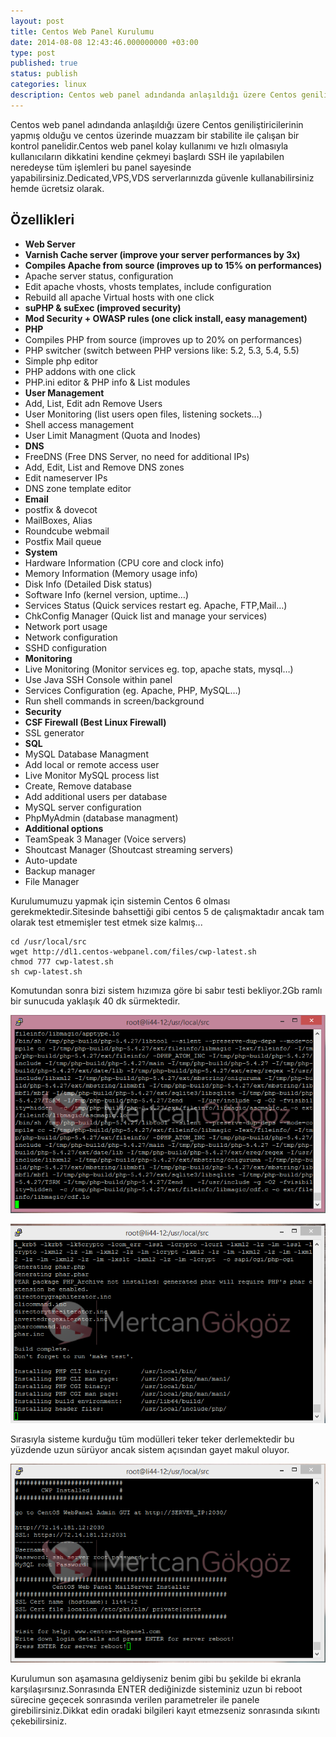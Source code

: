 ```yaml
---
layout: post
title: Centos Web Panel Kurulumu
date: 2014-08-08 12:43:46.000000000 +03:00
type: post
published: true
status: publish
categories: linux
description: Centos web panel adındanda anlaşıldığı üzere Centos geniliştiricilerinin yapmış olduğu ve centos üzerinde muazzam bir stabilite ile çalışan bir kontrol
---
```


Centos web panel adındanda anlaşıldığı üzere Centos geniliştiricilerinin yapmış olduğu ve centos üzerinde muazzam bir stabilite ile çalışan bir kontrol panelidir.Centos web panel kolay kullanımı ve hızlı olmasıyla kullanıcıların dikkatini kendine çekmeyi başlardı SSH ile yapılabilen neredeyse tüm işlemleri bu panel sayesinde yapabilirsiniz.Dedicated,VPS,VDS serverlarınızda güvenle kullanabilirsiniz hemde ücretsiz olarak.

## Özellikleri

- **Web Server**
- **Varnish Cache server (improve your server performances by 3x)**
- **Compiles Apache from source (improves up to 15% on performances)**
- Apache server status, configuration
- Edit apache vhosts, vhosts templates, include configuration
- Rebuild all apache Virtual hosts with one click
- **suPHP & suExec (improved security)**
- **Mod Security + OWASP rules (one click install, easy management)**
- **PHP**
- Compiles PHP from source (improves up to 20% on performances)
- PHP switcher (switch between PHP versions like: 5.2, 5.3, 5.4, 5.5)
- Simple php editor
- PHP addons with one click
- PHP.ini editor & PHP info & List modules
- **User Management**
- Add, List, Edit adn Remove Users
- User Monitoring (list users open files, listening sockets…)
- Shell access management
- User Limit Managment (Quota and Inodes)
- **DNS**
- FreeDNS (Free DNS Server, no need for additional IPs)
- Add, Edit, List and Remove DNS zones
- Edit nameserver IPs
- DNS zone template editor
- **Email**
- postfix & dovecot
- MailBoxes, Alias
- Roundcube webmail
- Postfix Mail queue
- **System**
- Hardware Information (CPU core and clock info)
- Memory Information (Memory usage info)
- Disk Info (Detailed Disk status)
- Software Info (kernel version, uptime…)
- Services Status (Quick services restart eg. Apache, FTP,Mail…)
- ChkConfig Manager (Quick list and manage your services)
- Network port usage
- Network configuration
- SSHD configuration
- **Monitoring**
- Live Monitoring (Monitor services eg. top, apache stats, mysql…)
- Use Java SSH Console within panel
- Services Configuration (eg. Apache, PHP, MySQL…)
- Run shell commands in screen/background
- **Security**
- **CSF Firewall (Best Linux Firewall)**
- SSL generator
- **SQL**
- MySQL Database Managment
- Add local or remote access user
- Live Monitor MySQL process list
- Create, Remove database
- Add additional users per database
- MySQL server configuration
- PhpMyAdmin (database managment)
- **Additional options**
- TeamSpeak 3 Manager (Voice servers)
- Shoutcast Manager (Shoutcast streaming servers)
- Auto-update
- Backup manager
- File Manager

Kurulumumuzu yapmak için sistemin Centos 6 olması gerekmektedir.Sitesinde bahsettiği gibi centos 5 de çalışmaktadır ancak tam olarak test etmemişler test etmek size kalmış...

    cd /usr/local/src
    wget http://dl1.centos-webpanel.com/files/cwp-latest.sh
    chmod 777 cwp-latest.sh
    sh cwp-latest.sh

Komutundan sonra bizi sistem hızımıza göre bi sabır testi bekliyor.2Gb ramlı bir sunucuda yaklaşık 40 dk sürmektedir.

![centoswebpanelgorsel1](/assets/centoswebpanelgorsel1.png)

![centoswebpanelgorsel2](/assets/centoswebpanelgorsel2.png)

Sırasıyla sisteme kurduğu tüm modülleri teker teker derlemektedir bu yüzdende uzun sürüyor ancak sistem açısından gayet makul oluyor.

![centoswebpanelgorsel3](/assets/centoswebpanelgorsel3.png)

Kurulumun son aşamasına geldiyseniz benim gibi bu şekilde bi ekranla karşılaşırsınız.Sonrasında ENTER dediğinizde sisteminiz uzun bi reboot sürecine geçecek sonrasında verilen parametreler ile panele girebilirsiniz.Dikkat edin oradaki bilgileri kayıt etmezseniz sonrasında sıkıntı çekebilirsiniz.
